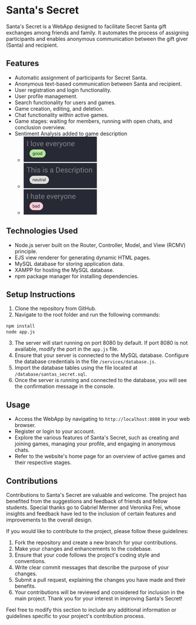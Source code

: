 # Santa's Secret

Santa's Secret is a WebApp designed to facilitate Secret Santa gift exchanges among friends and family. It automates the process of assigning participants and enables anonymous communication between the gift giver (Santa) and recipient.

## Features

-   Automatic assignment of participants for Secret Santa.
-   Anonymous text-based communication between Santa and recipient.
-   User registration and login functionality.
-   User profile management.
-   Search functionality for users and games.
-   Game creation, editing, and deletion.
-   Chat functionality within active games.
-   Game stages: waiting for members, running with open chats, and conclusion overview.
-   Sentiment Analysis added to game description
    -   <img src="./public/images/sentiment/good.jpg" alt="Good" width="200">
    -   <img src="./public/images/sentiment/neutral.jpg" alt="Neutral" width="200">
    -   <img src="./public/images/sentiment/bad.jpg" alt="Bad" width="200">

## Technologies Used

-   Node.js server built on the Router, Controller, Model, and View (RCMV) principle.
-   EJS view renderer for generating dynamic HTML pages.
-   MySQL database for storing application data.
-   XAMPP for hosting the MySQL database.
-   npm package manager for installing dependencies.

## Setup Instructions

1. Clone the repository from GitHub.
2. Navigate to the root folder and run the following commands:

```
npm install
node app.js
```

3. The server will start running on port 8080 by default. If port 8080 is not available, modify the port in the `app.js` file.
4. Ensure that your server is connected to the MySQL database. Configure the database credentials in the file `/services/database.js`.
5. Import the database tables using the file located at `/database/santas_secret.sql`.
6. Once the server is running and connected to the database, you will see the confirmation message in the console.

## Usage

-   Access the WebApp by navigating to `http://localhost:8080` in your web browser.
-   Register or login to your account.
-   Explore the various features of Santa's Secret, such as creating and joining games, managing your profile, and engaging in anonymous chats.
-   Refer to the website's home page for an overview of active games and their respective stages.

## Contributions

Contributions to Santa's Secret are valuable and welcome. The project has benefited from the suggestions and feedback of friends and fellow students. Special thanks go to Gabriel Mermer and Veronika Frei, whose insights and feedback have led to the inclusion of certain features and improvements to the overall design.

If you would like to contribute to the project, please follow these guidelines:

1.  Fork the repository and create a new branch for your contributions.
2.  Make your changes and enhancements to the codebase.
3.  Ensure that your code follows the project's coding style and conventions.
4.  Write clear commit messages that describe the purpose of your changes.
5.  Submit a pull request, explaining the changes you have made and their benefits.
6.  Your contributions will be reviewed and considered for inclusion in the main project. Thank you for your interest in improving Santa's Secret!

Feel free to modify this section to include any additional information or guidelines specific to your project's contribution process.
